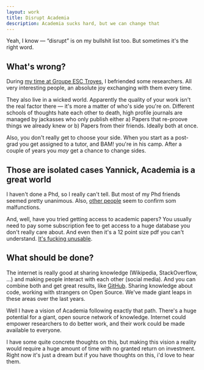```yaml
---
layout: work
title: Disrupt Academia
description: Academia sucks hard, but we can change that
---
```

Yeah, I know — “disrupt” is on my bullshit list too. But sometimes it's the right word.

## What's wrong?

During [my time at Groupe ESC Troyes](http://yannick-lohse.fr/work/get.html), I befriended some researchers. All very interesting people, an absolute joy exchanging with them every time.

They also live in a wicked world. Apparently the quality of your work isn't the real factor there — it's more a matter of who's side you're on. Different schools of thoughts hate each other to death, high profile journals are managed by jackasses who only publish either a) Papers that re-proove things we already knew or b) Papers from their friends. Ideally both at once.

Also, you don't really get to choose your side. When you start as a post-grad you get assigned to a tutor, and BAM! you're in his camp. After a couple of years you *may* get a chance to change sides.

## Those are isolated cases Yannick, Academia is a great world

I haven't done a Phd, so I really can't tell. But most of my Phd friends seemed pretty unanimous. Also, [other people](https://medium.com/ladybits-on-medium/2f9fcaf6b313) seem to confirm som malfunctions.

And, well, have you tried getting access to academic papers? You usually need to pay some subscription fee to get access to a huge database you don't really care about. And even then it's a 12 point size pdf you can't understand. [It's fucking unusable](https://medium.com/medium-ideas/53cb9bf4f10d).

## What should be done?

The internet is really good at sharing knowledge (Wikipedia, StackOverflow, …) and making people interact with each other (social media). And you can combine both and get great results, like [GitHub](https://github.com/). Sharing knowledge about code, working with strangers on Open Source. We've made giant leaps in these areas over the last years.

Well I have a vision of Academia following exactly that path. There's a huge potential for a giant, open source network of knowledge. Internet could empower researchers to do better work, and their work could be made available to everyone.

I have some quite concrete thoughts on this, but making this vision a reality would require a huge amount of time with no granted return on investment. Right now it's just a dream but if you have thoughts on this, i'd love to hear them.